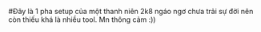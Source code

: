#Đây là 1 pha setup của một thanh niên 2k8 ngáo ngơ chưa trải sự đời nên còn thiếu khá là nhiều tool. Mn thông cảm :))
